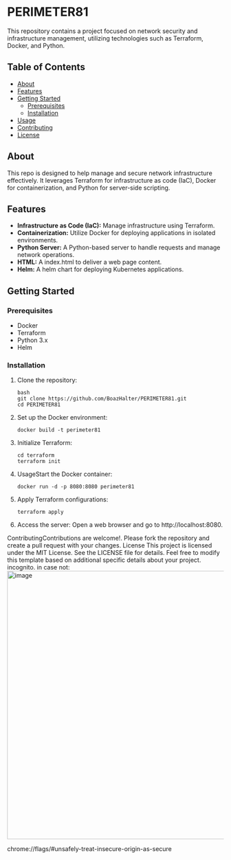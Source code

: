 # PERIMETER81

This repository contains a project focused on network security and infrastructure management, utilizing technologies such as Terraform, Docker, and Python.

## Table of Contents
- [About](#about)
- [Features](#features)
- [Getting Started](#getting-started)
  - [Prerequisites](#prerequisites)
  - [Installation](#installation)
- [Usage](#usage)
- [Contributing](#contributing)
- [License](#license)

## About
This repo is designed to help manage and secure network infrastructure effectively. 
It leverages Terraform for infrastructure as code (IaC), Docker for containerization, and Python for server-side scripting.

## Features
- **Infrastructure as Code (IaC):** Manage infrastructure using Terraform.
- **Containerization:** Utilize Docker for deploying applications in isolated environments.
- **Python Server:** A Python-based server to handle requests and manage network operations.
- **HTML:** A index.html to deliver a web page content.
- **Helm:** A helm chart for deploying Kubernetes applications.
## Getting Started

### Prerequisites
- Docker
- Terraform
- Python 3.x
- Helm

### Installation
1. Clone the repository:
   ```
   bash
   git clone https://github.com/BoazHalter/PERIMETER81.git
   cd PERIMETER81
   ```
2. Set up the Docker environment:
   ```
   docker build -t perimeter81 
   ``` 
3. Initialize Terraform:
   ```
   cd terraform 
   terraform init 
   ```
4. UsageStart the Docker container:
   ```
   docker run -d -p 8080:8080 perimeter81 
   ```
5. Apply Terraform configurations:
   ```
   terraform apply
   ```
6. Access the server: 
Open a web browser and go to http://localhost:8080.

ContributingContributions are welcome!.
Please fork the repository and create a pull request with your changes.
License This project is licensed under the MIT License. 
See the LICENSE file for details.
Feel free to modify this template based on additional specific details about your project.
incognito.
in case not:
<img width="625" alt="image" src="https://github.com/BoazHalter/PERIMETER81/assets/30419068/c8505ef9-58f9-4d66-b2ad-b5e83cf5a747">

chrome://flags/#unsafely-treat-insecure-origin-as-secure

